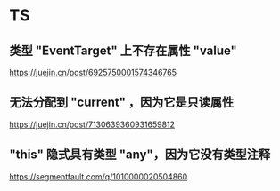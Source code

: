 # TS

## 类型 "EventTarget" 上不存在属性 "value"

<https://juejin.cn/post/6925750001574346765>

## 无法分配到 "current" ，因为它是只读属性

<https://juejin.cn/post/7130639360931659812>

## "this" 隐式具有类型 "any"，因为它没有类型注释

<https://segmentfault.com/q/1010000020504860>
